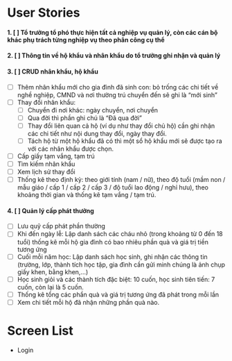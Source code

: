 # User Stories

#### 1. [ ] Tổ trưởng tổ phó thực hiện tất cả nghiệp vụ quản lý, còn các cán bộ khác phụ trách từng nghiệp vụ theo phân công cụ thể

#### 2. [ ] Thông tin về hộ khẩu và nhân khẩu do tổ trưởng ghi nhận và quản lý

#### 3. [ ] CRUD nhân khẩu, hộ khẩu

- [ ] Thêm nhân khẩu mới cho gia đình đã sinh con: bỏ trống các chi tiết về nghề nghiệp, CMND và nơi thường trú chuyển đến sẽ ghi là “mới sinh”
- [ ] Thay đổi nhân khẩu:
  - [ ] Chuyển đi nơi khác: ngày chuyển, nơi chuyển
  - [ ] Qua đời thì phần ghi chú là “Đã qua đời”
  - [ ] Thay đổi liên quan cả hộ (ví dụ như thay đổi chủ hộ) cần ghi nhận các chi tiết như nội
        dung thay đổi, ngày thay đổi.
  - [ ] Tách hộ từ một hộ khẩu đã có thì một sổ hộ khẩu mới sẽ được tạo ra với
        các nhân khẩu được chọn.
- [ ] Cấp giấy tạm vắng, tạm trú
- [ ] Tìm kiếm nhân khẩu
- [ ] Xem lịch sử thay đổi
- [ ] Thống kê theo định kỳ: theo giới tính (nam / nữ), theo độ tuổi (mầm non / mẫu giáo / cấp 1 / cấp 2 / cấp 3 / độ tuổi lao động / nghỉ hưu), theo khoảng thời gian và thống kê tạm vắng / tạm trú.

#### 4. [ ] Quản lý cấp phát thưởng

- [ ] Lưu quỹ cấp phát phần thường
- [ ] Khi đến ngày lễ: Lập danh sách các cháu nhỏ (trong khoảng từ 0 đến 18 tuổi) thống kê mỗi hộ gia đình có bao nhiêu phần quà và giá trị tiền tương ứng
- [ ] Cuối mỗi năm học: Lập danh sách học sinh, ghi nhận các thông tin (trường, lớp, thành tích học tập, gia đình cần gửi minh chúng là ảnh chụp giấy khen, bằng khen,...)
- [ ] Học sinh giỏi và các thành tích đặc biệt: 10 cuốn, học sinh tiên tiến: 7 cuốn, còn lại là 5 cuốn.
- [ ] Thống kê tổng các phần quà và giá trị tương ứng đã phát trong mỗi lần
- [ ] Xem chi tiết mỗi hộ đã nhận những phần quà nào.

# Screen List

- Login
